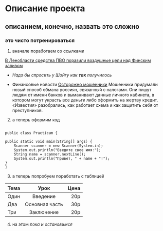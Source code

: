 # Описание проекта
## описанием, конечно, назвать это сложно
### это чисто потренироваться

1. вначале поработаем со ссылками

[В Ленобласти средства ПВО поразили воздушные цели над Финским заливом](https://news.mail.ru/incident/60046452/)
  * *Надо бы спросить у Шойгу как __так__ получилось*

  * Финансовые новости [Осторожно мошенники](https://www.yandex.ru "Спишут десятки тысяч") 
Мошенники придумали новый способ обмана россиян, связанный с налогами. 
  Они пишут людям от имени банков и выманивают данные личного кабинета, в котором могут украсть все деньги либо оформить на жертву кредит. «Известия» разобрались, как работает схема и как защитить себя от преступников.

2. а теперь оформим код

```import java.util.Scanner;

public class Practicum {

public static void main(String[] args) {
    Scanner scanner = new Scanner(System.in);
    System.out.println("Введите свое имя:");
    String name = scanner.nextLine();
    System.out.println("Привет, " + name + "!");
}
}
```

3. а теперь попробуем поработать с таблицей

| Тема          | Урок               | Цена  |
| ------------- |:------------------:| -----:|
| Один          | Введение           | 20р   |
| Два           | Основная часть     | 30р   |
| Три           | Заключение         | 20р   |


4. на этом *_пока и остановимся_*
